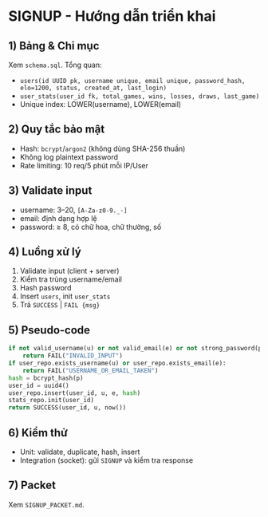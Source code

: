 # SIGNUP - Hướng dẫn triển khai

## 1) Bảng & Chỉ mục
Xem `schema.sql`. Tổng quan:
- `users(id UUID pk, username unique, email unique, password_hash, elo=1200, status, created_at, last_login)`
- `user_stats(user_id fk, total_games, wins, losses, draws, last_game)`
- Unique index: LOWER(username), LOWER(email)

## 2) Quy tắc bảo mật
- Hash: `bcrypt`/`argon2` (không dùng SHA-256 thuần)
- Không log plaintext password
- Rate limiting: 10 req/5 phút mỗi IP/User

## 3) Validate input
- username: 3–20, `[A-Za-z0-9._-]`
- email: định dạng hợp lệ
- password: ≥ 8, có chữ hoa, chữ thường, số

## 4) Luồng xử lý
1. Validate input (client + server)
2. Kiểm tra trùng username/email
3. Hash password
4. Insert `users`, init `user_stats`
5. Trả `SUCCESS` | `FAIL {msg}`

## 5) Pseudo-code
```python
if not valid_username(u) or not valid_email(e) or not strong_password(p):
    return FAIL("INVALID_INPUT")
if user_repo.exists_username(u) or user_repo.exists_email(e):
    return FAIL("USERNAME_OR_EMAIL_TAKEN")
hash = bcrypt_hash(p)
user_id = uuid4()
user_repo.insert(user_id, u, e, hash)
stats_repo.init(user_id)
return SUCCESS(user_id, u, now())
```

## 6) Kiểm thử
- Unit: validate, duplicate, hash, insert
- Integration (socket): gửi `SIGNUP` và kiểm tra response

## 7) Packet
Xem `SIGNUP_PACKET.md`.
